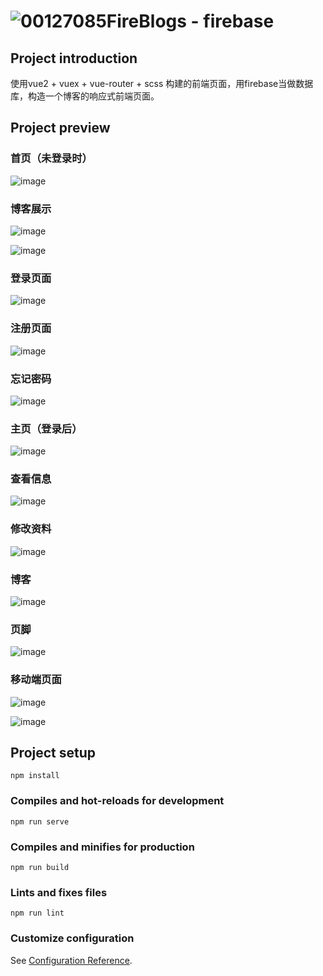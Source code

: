 # ![00127085](https://user-images.githubusercontent.com/71574640/152925335-7debf6bf-c2d4-4249-9f7c-e35f2ef696d4.png)FireBlogs - firebase

##  Project introduction

使用vue2 + vuex + vue-router + scss 构建的前端页面，用firebase当做数据库，构造一个博客的响应式前端页面。

##  Project preview

### 首页（未登录时）

![image](https://user-images.githubusercontent.com/71574640/152923971-e3d8d9f8-add3-49b3-9137-43e5b694a9ab.png)

### 博客展示

![image](https://user-images.githubusercontent.com/71574640/152924020-7e11ffe7-4b33-4c69-bed2-f8b1a7d71096.png)

![image](https://user-images.githubusercontent.com/71574640/152924048-d0af6863-fa4d-4624-8748-1ad1438865d7.png)

### 登录页面

![image](https://user-images.githubusercontent.com/71574640/152924106-5e8c972d-969e-467b-b790-391121cde9f3.png)

### 注册页面 

![image](https://user-images.githubusercontent.com/71574640/152924142-89c7992f-0b1f-4e1c-a512-3bab8ff73e06.png)

### 忘记密码

![image](https://user-images.githubusercontent.com/71574640/152924625-3164e154-1584-4a6c-914d-3a07b31edfef.png)


### 主页（登录后）

![image](https://user-images.githubusercontent.com/71574640/152924197-27f8977e-4893-4f54-9ef9-f39fc1677a72.png)

### 查看信息

![image](https://user-images.githubusercontent.com/71574640/152924531-b4c6e97e-6295-4b23-a05f-9ed270ab0b95.png)

### 修改资料

![image](https://user-images.githubusercontent.com/71574640/152924588-e5b099b7-551f-4a41-b054-7386ffed2a85.png)

### 博客

![image](https://user-images.githubusercontent.com/71574640/152924231-a55fd004-0a31-4b59-8c45-a170732134bf.png)

### 页脚

![image](https://user-images.githubusercontent.com/71574640/152924069-4538e5a0-f754-48da-86f9-8d9709ab20d4.png)

### 移动端页面

![image](https://user-images.githubusercontent.com/71574640/152924376-c8fd9101-64dd-422b-9247-29de5f306e9a.png)

![image](https://user-images.githubusercontent.com/71574640/152924342-cb34293e-6607-4c34-a150-645650ea13cd.png)


## Project setup
```
npm install
```

### Compiles and hot-reloads for development
```
npm run serve
```

### Compiles and minifies for production
```
npm run build
```

### Lints and fixes files
```
npm run lint
```

### Customize configuration
See [Configuration Reference](https://cli.vuejs.org/config/).

